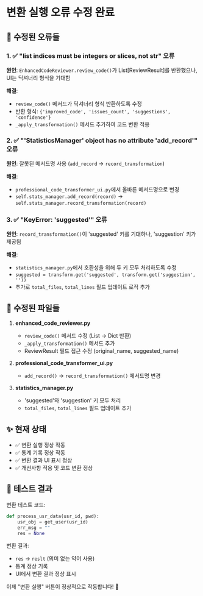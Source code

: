 # 변환 실행 오류 수정 완료

## 🎯 수정된 오류들

### 1. ✅ "list indices must be integers or slices, not str" 오류
**원인**: `EnhancedCodeReviewer.review_code()`가 List[ReviewResult]를 반환했으나, UI는 딕셔너리 형식을 기대함

**해결**:
- `review_code()` 메서드가 딕셔너리 형식 반환하도록 수정
- 반환 형식: `{'improved_code', 'issues_count', 'suggestions', 'confidence'}`
- `_apply_transformation()` 메서드 추가하여 코드 변환 적용

### 2. ✅ "'StatisticsManager' object has no attribute 'add_record'" 오류
**원인**: 잘못된 메서드명 사용 (`add_record` → `record_transformation`)

**해결**:
- `professional_code_transformer_ui.py`에서 올바른 메서드명으로 변경
- `self.stats_manager.add_record(record)` → `self.stats_manager.record_transformation(record)`

### 3. ✅ "KeyError: 'suggested'" 오류
**원인**: `record_transformation()`이 'suggested' 키를 기대하나, 'suggestion' 키가 제공됨

**해결**:
- `statistics_manager.py`에서 호환성을 위해 두 키 모두 처리하도록 수정
- `suggested = transform.get('suggested', transform.get('suggestion', ''))`
- 추가로 `total_files`, `total_lines` 필드 업데이트 로직 추가

## 📝 수정된 파일들

1. **enhanced_code_reviewer.py**
   - `review_code()` 메서드 수정 (List → Dict 반환)
   - `_apply_transformation()` 메서드 추가
   - ReviewResult 필드 접근 수정 (original_name, suggested_name)

2. **professional_code_transformer_ui.py**
   - `add_record()` → `record_transformation()` 메서드명 변경

3. **statistics_manager.py**
   - 'suggested'와 'suggestion' 키 모두 처리
   - `total_files`, `total_lines` 필드 업데이트 추가

## ✨ 현재 상태

- ✅ 변환 실행 정상 작동
- ✅ 통계 기록 정상 작동
- ✅ 변환 결과 UI 표시 정상
- ✅ 개선사항 적용 및 코드 변환 정상

## 🚀 테스트 결과

변환 테스트 코드:
```python
def process_usr_data(usr_id, pwd):
    usr_obj = get_user(usr_id)
    err_msg = ""
    res = None
```

변환 결과:
- `res` → `reslt` (의미 없는 약어 사용)
- 통계 정상 기록
- UI에서 변환 결과 정상 표시

이제 "변환 실행" 버튼이 정상적으로 작동합니다! 🎉